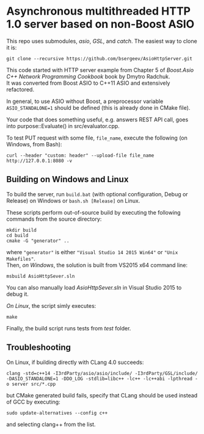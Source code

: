 # Asynchronous multithreaded HTTP 1.0 server based on non-Boost ASIO  
This repo uses submodules, _asio_, _GSL_, and _catch_. The easiest way to clone it is:  
```
git clone --recursive https://github.com/bsergeev/AsioHttpServer.git
```
  
This code started with HTTP server example from Chapter 5 of _Boost.Asio C++ Network Programming Cookbook_ book by Dmytro Radchuk.    
It was converted from Boost ASIO to C++11 ASIO and extensively refactored.  
  
In general, to use ASIO without Boost, a preprocessor variable `ASIO_STANDALONE=1` should be defined (this is already done in CMake file).
  
Your code that does something useful, e.g. answers REST API call, goes into purpose::Evaluate() in src/evaluator.cpp.  
  
To test PUT request with some file, `file_name`, execute the following (on Windows, from Bash):
```
curl --header "custom: header" --upload-file file_name http://127.0.0.1:8080 -v
```

## Building on Windows and Linux
To build the server, run `build.bat` (with optional configuration, Debug or Release) on Windows or `bash.sh [Release]` on Linux.  
  
These scripts perform out-of-source build by executing the following commands from the source directory:
```
mkdir build
cd build
cmake -G "generator" ..
```
where `"generator"` is either `"Visual Studio 14 2015 Win64"` or `"Unix Makefiles"`.  
Then, *on Windows*, the solution is built from VS2015 x64 command line:  
```  
msbuild AsioHttpSever.sln  
```
You can also manually load _AsioHttpSever.sln_ in Visual Studio 2015 to debug it.  
  
*On Linux*, the script simly executes:
```  
make  
```
Finally, the build script runs tests from _test_ folder.  

## Troubleshooting
On Linux, if building directly with CLang 4.0 succeeds:  
```  
clang -std=c++14 -I3rdParty/asio/asio/include/ -I3rdParty/GSL/include/ -DASIO_STANDALONE=1 -DDO_LOG -stdlib=libc++ -lc++ -lc++abi -lpthread -o server src/*.cpp  
```
but CMake generated build fails, specify that CLang should be used instead of GCC by executing:
```  
sudo update-alternatives --config c++  
```
and selecting clang++ from the list.